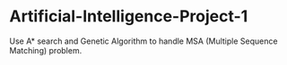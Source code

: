 # Artificial-Intelligence-Project-1
Use A* search and Genetic Algorithm to handle MSA (Multiple Sequence Matching) problem.
